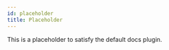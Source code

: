 ```yaml
---
id: placeholder
title: Placeholder
---
```


This is a placeholder to satisfy the default docs plugin.
